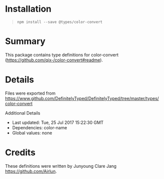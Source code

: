 # Installation
> `npm install --save @types/color-convert`

# Summary
This package contains type definitions for color-convert (https://github.com/qix-/color-convert#readme).

# Details
Files were exported from https://www.github.com/DefinitelyTyped/DefinitelyTyped/tree/master/types/color-convert

Additional Details
 * Last updated: Tue, 25 Jul 2017 15:22:30 GMT
 * Dependencies: color-name
 * Global values: none

# Credits
These definitions were written by Junyoung Clare Jang <https://github.com/Airlun>.
